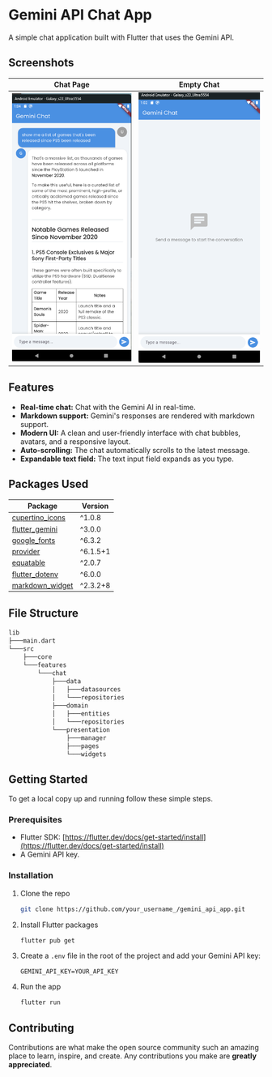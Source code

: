 # Gemini API Chat App

A simple chat application built with Flutter that uses the Gemini API.

## Screenshots

| Chat Page | Empty Chat |
| :---: | :---: |
| ![Chat Page](screenshots/chat_page.png) | ![Empty Chat](screenshots/empty_chat.png) |

## Features

*   **Real-time chat:** Chat with the Gemini AI in real-time.
*   **Markdown support:** Gemini's responses are rendered with markdown support.
*   **Modern UI:** A clean and user-friendly interface with chat bubbles, avatars, and a responsive layout.
*   **Auto-scrolling:** The chat automatically scrolls to the latest message.
*   **Expandable text field:** The text input field expands as you type.

## Packages Used

| Package | Version |
| --- | --- |
| [cupertino_icons](https://pub.dev/packages/cupertino_icons) | ^1.0.8 |
| [flutter_gemini](https://pub.dev/packages/flutter_gemini) | ^3.0.0 |
| [google_fonts](https://pub.dev/packages/google_fonts) | ^6.3.2 |
| [provider](https://pub.dev/packages/provider) | ^6.1.5+1 |
| [equatable](https://pub.dev/packages/equatable) | ^2.0.7 |
| [flutter_dotenv](https://pub.dev/packages/flutter_dotenv) | ^6.0.0 |
| [markdown_widget](https://pub.dev/packages/markdown_widget) | ^2.3.2+8 |

## File Structure

```
lib
├───main.dart
└───src
    ├───core
    └───features
        └───chat
            ├───data
            │   ├───datasources
            │   └───repositories
            ├───domain
            │   ├───entities
            │   └───repositories
            └───presentation
                ├───manager
                ├───pages
                └───widgets
```

## Getting Started

To get a local copy up and running follow these simple steps.

### Prerequisites

*   Flutter SDK: [https://flutter.dev/docs/get-started/install](https://flutter.dev/docs/get-started/install)
*   A Gemini API key.

### Installation

1.  Clone the repo
    ```sh
    git clone https://github.com/your_username_/gemini_api_app.git
    ```
2.  Install Flutter packages
    ```sh
    flutter pub get
    ```
3.  Create a `.env` file in the root of the project and add your Gemini API key:
    ```
    GEMINI_API_KEY=YOUR_API_KEY
    ```
4.  Run the app
    ```sh
    flutter run
    ```

## Contributing

Contributions are what make the open source community such an amazing place to learn, inspire, and create. Any contributions you make are **greatly appreciated**.


